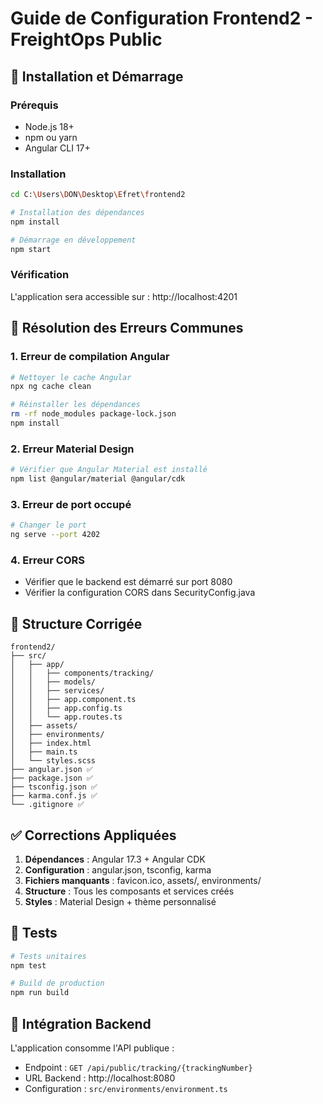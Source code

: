 # Guide de Configuration Frontend2 - FreightOps Public

## 🔧 Installation et Démarrage

### Prérequis
- Node.js 18+ 
- npm ou yarn
- Angular CLI 17+

### Installation
```bash
cd C:\Users\DON\Desktop\Efret\frontend2

# Installation des dépendances
npm install

# Démarrage en développement
npm start
```

### Vérification
L'application sera accessible sur : http://localhost:4201

## 🚨 Résolution des Erreurs Communes

### 1. Erreur de compilation Angular
```bash
# Nettoyer le cache Angular
npx ng cache clean

# Réinstaller les dépendances
rm -rf node_modules package-lock.json
npm install
```

### 2. Erreur Material Design
```bash
# Vérifier que Angular Material est installé
npm list @angular/material @angular/cdk
```

### 3. Erreur de port occupé
```bash
# Changer le port
ng serve --port 4202
```

### 4. Erreur CORS
- Vérifier que le backend est démarré sur port 8080
- Vérifier la configuration CORS dans SecurityConfig.java

## 📁 Structure Corrigée

```
frontend2/
├── src/
│   ├── app/
│   │   ├── components/tracking/
│   │   ├── models/
│   │   ├── services/
│   │   ├── app.component.ts
│   │   ├── app.config.ts
│   │   └── app.routes.ts
│   ├── assets/
│   ├── environments/
│   ├── index.html
│   ├── main.ts
│   └── styles.scss
├── angular.json ✅
├── package.json ✅
├── tsconfig.json ✅
├── karma.conf.js ✅
└── .gitignore ✅
```

## ✅ Corrections Appliquées

1. **Dépendances** : Angular 17.3 + Angular CDK
2. **Configuration** : angular.json, tsconfig, karma
3. **Fichiers manquants** : favicon.ico, assets/, environments/
4. **Structure** : Tous les composants et services créés
5. **Styles** : Material Design + thème personnalisé

## 🧪 Tests

```bash
# Tests unitaires
npm test

# Build de production
npm run build
```

## 🔗 Intégration Backend

L'application consomme l'API publique :
- Endpoint : `GET /api/public/tracking/{trackingNumber}`
- URL Backend : http://localhost:8080
- Configuration : `src/environments/environment.ts`
